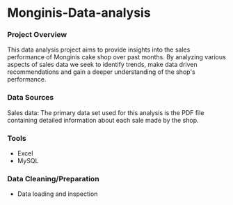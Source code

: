 # Monginis-Data-analysis

### Project Overview

This data analysis project aims to provide insights into the sales performance of Monginis cake shop over past months. By analyzing various aspects of sales data we seek to identify trends, make data driven recommendations and gain a deeper understanding of the shop's performance.

### Data Sources

Sales data: The primary data set used for this analysis is the PDF file containing detailed information about each sale made by the shop.

### Tools

- Excel
- MySQL

### Data Cleaning/Preparation

- Data loading and inspection


